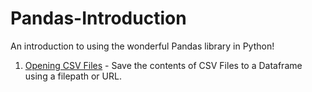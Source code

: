# Pandas-Introduction
An introduction to using the wonderful Pandas library in Python!

1. [Opening CSV Files](https://github.com/daviannadarajah/Pandas-Introduction/blob/master/Pandas%20-%20Opening%20CSV%20Files.ipynb) - Save the contents of CSV Files to a Dataframe using a filepath or URL.
